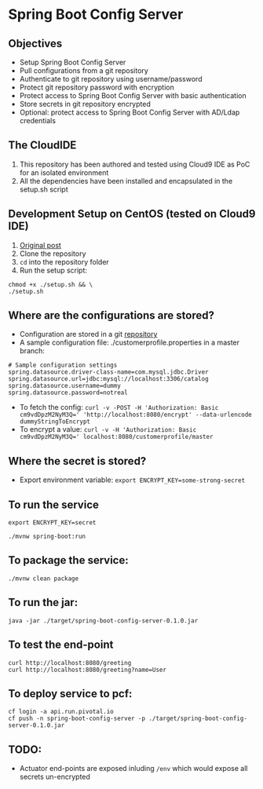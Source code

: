 # Spring Boot Config Server

## Objectives

* Setup Spring Boot Config Server
* Pull configurations from a git repository
* Authenticate to git repository using username/password
* Protect git repository password with encryption
* Protect access to Spring Boot Config Server with basic authentication
* Store secrets in git repository encrypted
* Optional: protect access to Spring Boot Config Server with AD/Ldap credentials

## The CloudIDE

1. This repository has been authored and tested using Cloud9 IDE as PoC for an isolated environment
2. All the dependencies have been installed and encapsulated in the setup.sh script

## Development Setup on CentOS (tested on Cloud9 IDE)

1. [Original post](http://www.baeldung.com/spring-cloud-configuration)
1. Clone the repository
1. `cd` into the repository folder
1. Run the setup script:
```
chmod +x ./setup.sh && \
./setup.sh
```

## Where are the configurations are stored?

* Configuration are stored in a git [repository](../spring-boot-config-server-settings/readme.md)
* A sample configuration file: ./customerprofile.properties in a master branch:
```
# Sample configuration settings
spring.datasource.driver-class-name=com.mysql.jdbc.Driver
spring.datasource.url=jdbc:mysql://localhost:3306/catalog
spring.datasource.username=dummy
spring.datasource.password=notreal
```
* To fetch the config: `curl -v -POST -H 'Authorization: Basic cm9vdDpzM2NyM3Q=' 'http://localhost:8080/encrypt' --data-urlencode dummyStringToEncrypt
`
* To encrypt a value: `curl -v -H 'Authorization: Basic cm9vdDpzM2NyM3Q=' localhost:8080/customerprofile/master`

## Where the secret is stored?

* Export environment variable: `export ENCRYPT_KEY=some-strong-secret`

## To run the service
```
export ENCRYPT_KEY=secret

./mvnw spring-boot:run
```

## To package the service:
```
./mvnw clean package
```

## To run the jar:
```
java -jar ./target/spring-boot-config-server-0.1.0.jar
```

## To test the end-point
```
curl http://localhost:8080/greeting
curl http://localhost:8080/greeting?name=User
```

## To deploy service to pcf:
```
cf login -a api.run.pivotal.io
cf push -n spring-boot-config-server -p ./target/spring-boot-config-server-0.1.0.jar   
```

## TODO:

* Actuator end-points are exposed inluding `/env` which would expose all secrets un-encrypted
